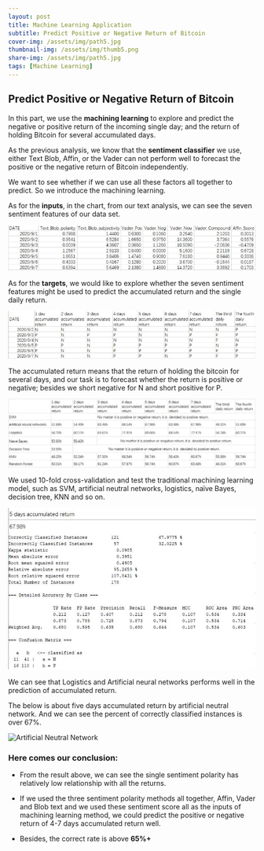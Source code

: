 ```yaml
---
layout: post
title: Machine Learning Application
subtitle: Predict Positive or Negative Return of Bitcoin
cover-img: /assets/img/path5.jpg
thumbnail-img: /assets/img/thumb5.png
share-img: /assets/img/path5.jpg
tags: [Machine Learning]
---
```


## Predict Positive or Negative Return of Bitcoin

In this part, we use the **machining learning** to explore and predict the negative or positive return of the incoming single day; and the return of holding Bitcoin for several accumulated days.

As the previous analysis, we know that the **sentiment classifier** we use, either Text Blob, Affin, or the Vader can not perform well to forecast the positive or the negative return of Bitcoin independently.

We want to see whether if we can use all these factors all together to predict. So we introduce the machining learning.

As for the **inputs**, in the chart, from our text analysis, we can see the seven sentiment features of our data set.

<img src="/assets/img/img51.jpg"  alt="Seven Sentiment Features" />

As for the **targets**, we would like to explore whether the seven sentiment features might be used to predict the accumulated return and the single daily return.

<img src="/assets/img/img52.jpg"  alt="Sentiment Returns" />

The accumulated return means that the return of holding the bitcoin for several days, and our task is to forecast whether the return is positive or negative; besides we short negative for N and short positive for P.

<img src="/assets/img/img53.jpg"  alt="Negative or Positive" />

We used 10-fold cross-validation and test the traditional machining learning model, such as SVM, artificial neutral networks, logistics, naïve Bayes, decision tree, KNN and so on. 

<img src="/assets/img/img54.jpg"  alt="Machining Learning Model" />

We can see that Logistics and Artificial neural networks performs well in the prediction of accumulated return.

The below is about five days accumulated return by artificial neutral network.  And we can see the percent of correctly classified instances is over 67%.

<img src="/assets/img/img55.jpg"  alt="Artificial Neutral Network" />

### Here comes our conclusion:

- From the result above, we can see the single sentiment polarity has relatively low relationship with all the returns.

- If we used the three sentiment polarity methods all together, Affin, Vader and Blob text and we used these sentiment score all as the inputs of machining learning method, we could predict the positive or negative return of 4-7 days accumulated return well.

- Besides, the correct rate is above **65%+**
